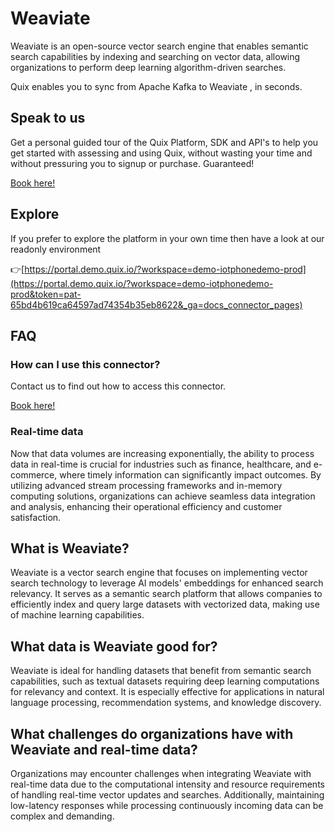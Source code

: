 <!-- START MARKDOWN -->
<!--[tech-name]-->
# Weaviate

<!--[blurb-about-tech]-->
Weaviate is an open-source vector search engine that enables semantic search capabilities by indexing and searching on vector data, allowing organizations to perform deep learning algorithm-driven searches.

Quix enables you to sync from Apache Kafka <span id="to_or_from">to</span> <span id="techname">Weaviate</span> , in seconds.

## Speak to us

Get a personal guided tour of the Quix Platform, SDK and API's to help you get started with assessing and using Quix, without wasting your time and without pressuring you to signup or purchase. Guaranteed!

[Book here!](https://quix.io/book-a-demo)

## Explore

If you prefer to explore the platform in your own time then have a look at our readonly environment

👉[https://portal.demo.quix.io/?workspace=demo-iotphonedemo-prod](https://portal.demo.quix.io/?workspace=demo-iotphonedemo-prod&token=pat-65bd4b619ca64597ad74354b35eb8622&_ga=docs_connector_pages)

## FAQ 

### How can I use this connector?

Contact us to find out how to access this connector.

[Book here!](https://quix.io/book-a-demo)

### Real-time data

Now that data volumes are increasing exponentially, the ability to process data in real-time is crucial for industries such as finance, healthcare, and e-commerce, where timely information can significantly impact outcomes. By utilizing advanced stream processing frameworks and in-memory computing solutions, organizations can achieve seamless data integration and analysis, enhancing their operational efficiency and customer satisfaction.

## What is <span id="techname">Weaviate</span>?

<!--[tech-seo-text]-->
Weaviate is a vector search engine that focuses on implementing vector search technology to leverage AI models' embeddings for enhanced search relevancy. It serves as a semantic search platform that allows companies to efficiently index and query large datasets with vectorized data, making use of machine learning capabilities.

## What data is <span id="techname">Weaviate</span> good for?

<!--[tech-data-seo-text]-->
Weaviate is ideal for handling datasets that benefit from semantic search capabilities, such as textual datasets requiring deep learning computations for relevancy and context. It is especially effective for applications in natural language processing, recommendation systems, and knowledge discovery.

## What challenges do organizations have with <span id="techname">Weaviate</span> and real-time data?

<!--[tech-challenges-seo-text]-->
Organizations may encounter challenges when integrating Weaviate with real-time data due to the computational intensity and resource requirements of handling real-time vector updates and searches. Additionally, maintaining low-latency responses while processing continuously incoming data can be complex and demanding.
<!-- END MARKDOWN -->